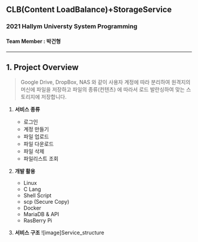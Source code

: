 ## CLB(Content LoadBalance)+StorageService
### 2021 Hallym Universty System Programming

#### Team Member : 박건형

----

## 1. Project Overview
>Google Drive, DropBox, NAS 와 같이 사용자 계정에 따라 분리하여 원격지의 머신에 파일을 저장하고 파일의 종류(컨텐츠) 에 따라서 로드 발란싱하여 맞는 스토리지에 저장합니다.

1. **서비스 종류**
    - 로그인
    - 계정 만들기
    - 파일 업로드
    - 파일 다운로드
    - 파일 삭제
    - 파일리스트 조회

2. **개발 활용**
    - Linux
    - C Lang
    - Shell Script
    - scp (Secure Copy)
    - Docker
    - MariaDB & API
    - RasBerry Pi

3. **서비스 구조**
![image]Service_structure